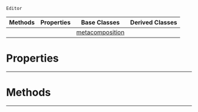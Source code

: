  `Editor`

|Methods|Properties|Base Classes|Derived Classes|
|---|---|---|---|
| | |[metacomposition](https://github.com/zeroengineteam/ZeroDocs/blob/master/code_reference/class_reference/metacomposition.markdown)| |


 #  Properties


---  
 #  Methods


---  
 

 